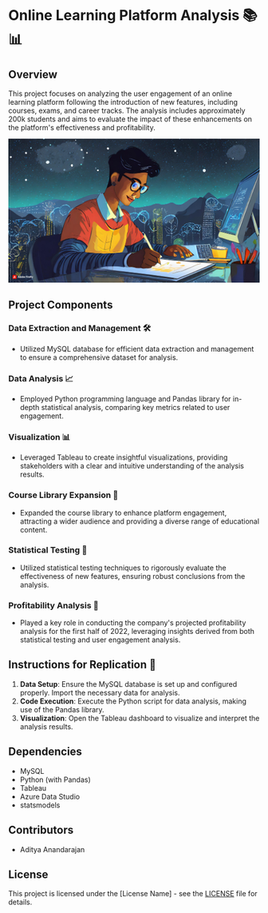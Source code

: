 # Online Learning Platform Analysis 📚📊

## Overview
This project focuses on analyzing the user engagement of an online learning platform following the introduction of new features, including courses, exams, and career tracks. The analysis includes approximately 200k students and aims to evaluate the impact of these enhancements on the platform's effectiveness and profitability.

<p align="center">
  <img src="img/landscape.jpg" alt="Image Description" width="800"/>
</p>

## Project Components

### Data Extraction and Management 🛠️
- Utilized MySQL database for efficient data extraction and management to ensure a comprehensive dataset for analysis.

### Data Analysis 📈
- Employed Python programming language and Pandas library for in-depth statistical analysis, comparing key metrics related to user engagement.

### Visualization 📊
- Leveraged Tableau to create insightful visualizations, providing stakeholders with a clear and intuitive understanding of the analysis results.

### Course Library Expansion 📖
- Expanded the course library to enhance platform engagement, attracting a wider audience and providing a diverse range of educational content.

### Statistical Testing 🧪
- Utilized statistical testing techniques to rigorously evaluate the effectiveness of new features, ensuring robust conclusions from the analysis.

### Profitability Analysis 💸
- Played a key role in conducting the company's projected profitability analysis for the first half of 2022, leveraging insights derived from both statistical testing and user engagement analysis.

## Instructions for Replication 🔄
1. **Data Setup**: Ensure the MySQL database is set up and configured properly. Import the necessary data for analysis.
2. **Code Execution**: Execute the Python script for data analysis, making use of the Pandas library.
3. **Visualization**: Open the Tableau dashboard to visualize and interpret the analysis results.


## Dependencies
- MySQL
- Python (with Pandas)
- Tableau
- Azure Data Studio
- statsmodels


## Contributors
- Aditya Anandarajan


## License
This project is licensed under the [License Name] - see the [LICENSE](LICENSE) file for details.
